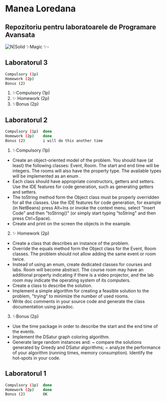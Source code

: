 # Manea Loredana
## Repozitoriu pentru laboratoarele de Programare Avansata

![N|Solid](https://lh3.googleusercontent.com/-RyBB3bk5wIU/VbKcgTgAtvI/AAAAAAAAAo4/kzoZdpBFsI8/s400/txpsspolhjjxxprskstgkxxlvklgutxl.png)
✨Magic ✨- 
## Laboratorul 3
```sh
Compulsory (1p)  
Homework (2p)   
Bonus (2)        
```
1. ✨Compulsory (1p)
2. ✨ Homework (2p)
3. ✨Bonus (2p)




## Laboratorul 2
```sh
Compulsory (1p)  done
Homework (2p)    done
Bonus (2)        i will do this another time
```
1. ✨Compulsory (1p)
- Create an object-oriented model of the problem. You should have (at least) the following classes: Event, Room.
The start and end time will be integers. The rooms will also have the property type. The available types will be implemented as an enum .
- Each class should have appropriate constructors, getters and setters.
Use the IDE features for code generation, such as generating getters and setters.
- The toString method form the Object class must be properly overridden for all the classes.
Use the IDE features for code generation, for example (in NetBeans) press Alt+Ins or invoke the context menu, select "Insert Code" and then "toString()" (or simply start typing "toString" and then press Ctrl+Space).
- Create and print on the screen the objects in the example.
2. ✨ Homework (2p)
- Create a class that describes an instance of the problem.
- Override the equals method form the Object class for the Event, Room classes. The problem should not allow adding the same event or room twice.
- Instead of using an enum, create dedicated classes for courses and labs. Room will become abstract. The course room may have an additional property indicating if there is a video projector, and the lab room may indicate the operating system of its computers.
- Create a class to describe the solution.
- Implement a simple algorithm for creating a feasible solution to the problem, "trying" to minimize the number of used rooms.
- Write doc comments in your source code and generate the class documentation using javadoc.

3. ✨Bonus (2p)
- Use the time package in order to describe the start and the end time of the events.
- Implement the DSatur graph coloring algorithm.
- Generate large random instances and:
   ~ compare the solutions generated by Greedy and DSatur algorithms;
   ~ analyze the performance of your algorithm (running times, memory consumption). Identify the hot-spots in your code.


## Laboratorul 1
```sh
Compulsory (1p)  done
Homework (2p)    done
Bonus (2)        OK
```










